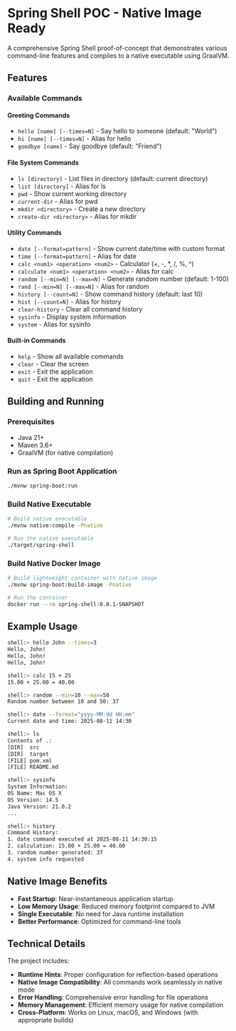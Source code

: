 # Spring Shell POC - Native Image Ready

A comprehensive Spring Shell proof-of-concept that demonstrates various command-line features and compiles to a native executable using GraalVM.

## Features

### Available Commands

#### Greeting Commands
- `hello [name] [--times=N]` - Say hello to someone (default: "World")
- `hi [name] [--times=N]` - Alias for hello
- `goodbye [name]` - Say goodbye (default: "Friend")

#### File System Commands
- `ls [directory]` - List files in directory (default: current directory)
- `list [directory]` - Alias for ls
- `pwd` - Show current working directory
- `current-dir` - Alias for pwd
- `mkdir <directory>` - Create a new directory
- `create-dir <directory>` - Alias for mkdir

#### Utility Commands
- `date [--format=pattern]` - Show current date/time with custom format
- `time [--format=pattern]` - Alias for date
- `calc <num1> <operation> <num2>` - Calculator (+, -, *, /, %, ^)
- `calculate <num1> <operation> <num2>` - Alias for calc
- `random [--min=N] [--max=N]` - Generate random number (default: 1-100)
- `rand [--min=N] [--max=N]` - Alias for random
- `history [--count=N]` - Show command history (default: last 10)
- `hist [--count=N]` - Alias for history
- `clear-history` - Clear all command history
- `sysinfo` - Display system information
- `system` - Alias for sysinfo

#### Built-in Commands
- `help` - Show all available commands
- `clear` - Clear the screen
- `exit` - Exit the application
- `quit` - Exit the application

## Building and Running

### Prerequisites
- Java 21+
- Maven 3.6+
- GraalVM (for native compilation)

### Run as Spring Boot Application
```bash
./mvnw spring-boot:run
```

### Build Native Executable
```bash
# Build native executable
./mvnw native:compile -Pnative

# Run the native executable
./target/spring-shell
```

### Build Native Docker Image
```bash
# Build lightweight container with native image
./mvnw spring-boot:build-image -Pnative

# Run the container
docker run --rm spring-shell:0.0.1-SNAPSHOT
```

## Example Usage

```bash
shell:> hello John --times=3
Hello, John!
Hello, John!
Hello, John!

shell:> calc 15 + 25
15.00 + 25.00 = 40.00

shell:> random --min=10 --max=50
Random number between 10 and 50: 37

shell:> date --format="yyyy-MM-dd HH:mm"
Current date and time: 2025-08-11 14:30

shell:> ls
Contents of .:
[DIR]  src
[DIR]  target
[FILE] pom.xml
[FILE] README.md

shell:> sysinfo
System Information:
OS Name: Mac OS X
OS Version: 14.5
Java Version: 21.0.2
...

shell:> history
Command History:
1. date command executed at 2025-08-11 14:30:15
2. calculation: 15.00 + 25.00 = 40.00
3. random number generated: 37
4. system info requested
```

## Native Image Benefits

- **Fast Startup**: Near-instantaneous application startup
- **Low Memory Usage**: Reduced memory footprint compared to JVM
- **Single Executable**: No need for Java runtime installation
- **Better Performance**: Optimized for command-line tools

## Technical Details

The project includes:
- **Runtime Hints**: Proper configuration for reflection-based operations
- **Native Image Compatibility**: All commands work seamlessly in native mode
- **Error Handling**: Comprehensive error handling for file operations
- **Memory Management**: Efficient memory usage for native compilation
- **Cross-Platform**: Works on Linux, macOS, and Windows (with appropriate builds)
